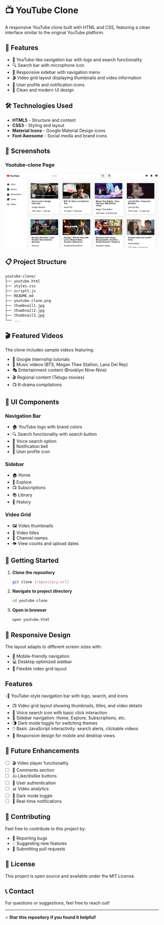 # 📺 YouTube Clone

A responsive YouTube clone built with HTML and CSS, featuring a clean interface similar to the original YouTube platform.

## 🚀 Features

- 🎯 YouTube-like navigation bar with logo and search functionality
- 🔍 Search bar with microphone icon
- 📱 Responsive sidebar with navigation menu
- 🎬 Video grid layout displaying thumbnails and video information
- 👤 User profile and notification icons
- 🎨 Clean and modern UI design

## 🛠️ Technologies Used

- **HTML5** - Structure and content
- **CSS3** - Styling and layout
- **Material Icons** - Google Material Design icons
- **Font Awesome** - Social media and brand icons

## 📸 Screenshots
### Youtube-clone Page
![YouTube Clone Screenshot](./youtube-clone.png)

## 📋 Project Structure

```
youtube-clone/
├── youtube.html
├── styles.css
├── script1.js
├── README.md
├── youtube-clone.png
├── thumbnail1.jpg
├── thumbnail2.jpg
├── thumbnail3.jpg
└── ...
```

## 🎬 Featured Videos

The clone includes sample videos featuring:
- 💼 Google Internship tutorials
- 🎵 Music videos (BTS, Megan Thee Stallion, Lana Del Rey)
- 🎭 Entertainment content (Brooklyn Nine-Nine)
- 🎬 Regional content (Telugu movies)
- 📺 K-drama compilations

## 🎨 UI Components

### Navigation Bar
- 🏠 YouTube logo with brand colors
- 🔍 Search functionality with search button
- 🎤 Voice search option
- 🔔 Notification bell
- 👤 User profile icon

### Sidebar
- 🏠 Home
- 🧭 Explore
- 📺 Subscriptions
- 📚 Library
- 📜 History

### Video Grid
- 🖼️ Video thumbnails
- 📝 Video titles
- 👤 Channel names
- 👁️ View counts and upload dates

## 🚀 Getting Started

1. **Clone the repository**
   ```bash
   git clone [repository-url]
   ```

2. **Navigate to project directory**
   ```bash
   cd youtube-clone
   ```

3. **Open in browser**
   ```bash
   open youtube.html
   ```

## 📱 Responsive Design

The layout adapts to different screen sizes with:
- 📱 Mobile-friendly navigation
- 💻 Desktop optimized sidebar
- 📐 Flexible video grid layout

## Features
-🔺 YouTube-style navigation bar with logo, search, and icons
- 📺 Video grid layout showing thumbnails, titles, and video details
- 🎤 Voice search icon with basic click interaction
- 🧭 Sidebar navigation: Home, Explore, Subscriptions, etc.
- 🌗 Dark mode toggle for switching themes
- 🖱️ Basic JavaScript interactivity: search alerts, clickable videos
- 📱 Responsive design for mobile and desktop views

## 🎯 Future Enhancements

- [ ] 🎬 Video player functionality
- [ ] 💬 Comments section
- [ ] 👍 Like/dislike buttons
- [ ] 🔐 User authentication
- [ ] 📊 Video analytics
- [ ] 🎨 Dark mode toggle
- [ ] 🔔 Real-time notifications

## 🤝 Contributing

Feel free to contribute to this project by:
- 🐛 Reporting bugs
- 💡 Suggesting new features
- 🔧 Submitting pull requests

## 📄 License

This project is open source and available under the MIT License.

## 📞 Contact

For questions or suggestions, feel free to reach out!

---

⭐ **Star this repository if you found it helpful!** 
